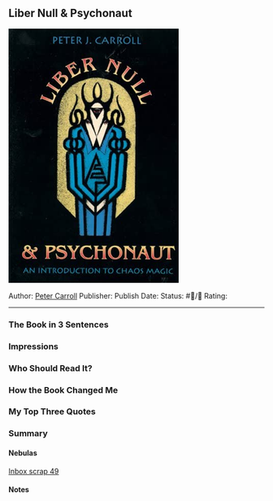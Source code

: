 ## Liber Null & Psychonaut

[ ![150](F4AEA413-2CF3-4F93-9BF9-8EEAFEEE119F.jpeg) ](https://www.amazon.com/gp/aw/d/B09FS7G4VH/ref=tmm_kin_swatch_0?ie=UTF8&qid=1674780780&sr=8-4)

Author: [Peter Carroll]()
Publisher:
Publish Date:
Status: #💫/💫 
Rating:

---

### The Book in 3 Sentences

### Impressions

### Who Should Read It?

### How the Book Changed Me

### My Top Three Quotes

### Summary

#### Nebulas

[Inbox scrap 49](Inbox%20scrap%2049.md)

#### Notes
